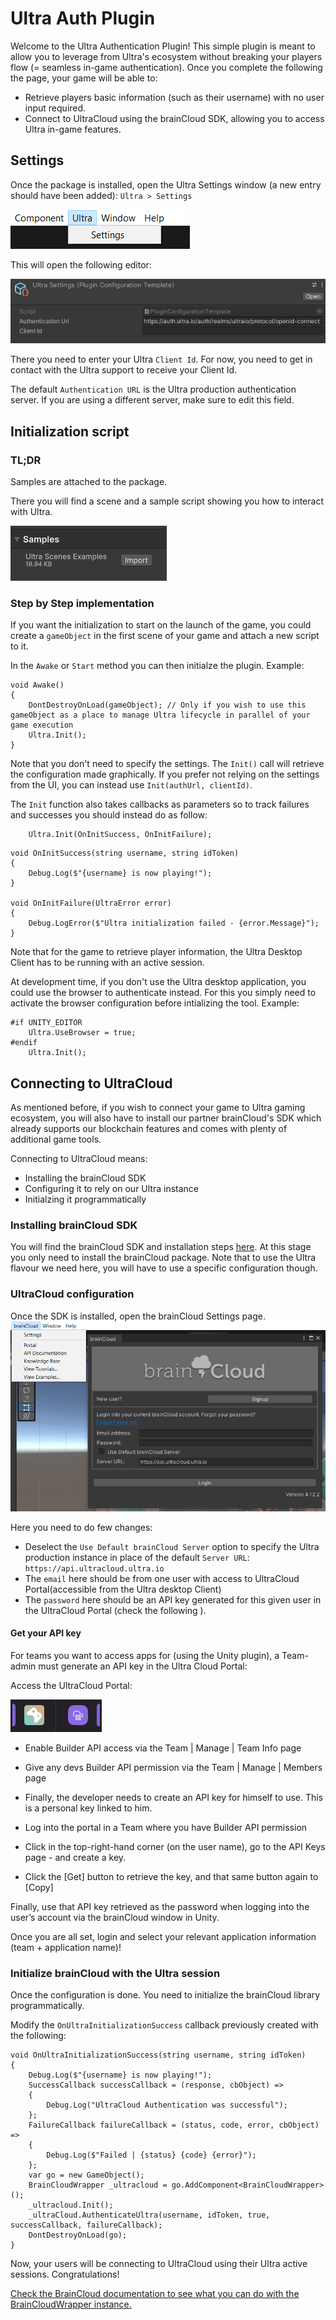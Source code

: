 # Ultra Auth Plugin
Welcome to the Ultra Authentication Plugin! 
This simple plugin is meant to allow you to leverage from Ultra's ecosystem without breaking your players flow (= seamless in-game authentication).
Once you complete the following the page, your game will be able to:

- Retrieve players basic information (such as their username) with no user input required.
- Connect to UltraCloud using the brainCloud SDK, allowing you to access Ultra in-game features.

## Settings
Once the package is installed, open the Ultra Settings window (a new entry should have been added): `Ultra > Settings`

![Ultra Menu](./Images/ultra_menu.png)

This will open the following editor:

![Ultra Settings](./Images/ultra_settings.png)

There you need to enter your Ultra `Client Id`. For now, you need to get in contact with the Ultra support to receive your Client Id.

The default `Authentication URL` is the Ultra production authentication server. If you are using a different server, make sure to edit this field.

## Initialization script

### TL;DR
Samples are attached to the package. 

There you will find a scene and a sample script showing you how to interact with Ultra.

![Ultra Menu](./Images/ultra_samples.png)

### Step by Step implementation

If you want the initialization to start on the launch of the game, you could create a `gameObject` in the first scene of your game and attach a new script to it.

In the `Awake` or `Start` method you can then initialze the plugin. Example:

```
void Awake()
{
    DontDestroyOnLoad(gameObject); // Only if you wish to use this gameObject as a place to manage Ultra lifecycle in parallel of your game execution
    Ultra.Init();
}
```

Note that you don't need to specify the settings. The `Init()` call will retrieve the configuration made graphically. If you prefer not relying on the settings from the UI, you can instead use `Init(authUrl, clientId)`.

The `Init` function also takes callbacks as parameters so to track failures and successes you should instead do as follow:

```
    Ultra.Init(OnInitSuccess, OnInitFailure);
```

```
void OnInitSuccess(string username, string idToken) 
{
    Debug.Log($"{username} is now playing!");
}

void OnInitFailure(UltraError error) 
{
    Debug.LogError($"Ultra initialization failed - {error.Message}");
}
```
Note that for the game to retrieve player information, the Ultra Desktop Client has to be running with an active session.

At development time, if you don't use the Ultra desktop application, you could use the browser to authenticate instead.
For this you simply need to activate the browser configuration before intializing the tool.
Example:
```
#if UNITY_EDITOR
    Ultra.UseBrowser = true;
#endif
    Ultra.Init();
```

## Connecting to UltraCloud

As mentioned before, if you wish to connect your game to Ultra gaming ecosystem, you will also have to install our partner brainCloud's SDK which already supports our blockchain features and comes with plenty of additional game tools.

Connecting to UltraCloud means:
- Installing the brainCloud SDK
- Configuring it to rely on our Ultra instance
- Initialzing it programmatically

### Installing brainCloud SDK
You will find the brainCloud SDK and installation steps [here](https://github.com/getbraincloud/braincloud-csharp).
At this stage you only need to install the brainCloud package.
Note that to use the Ultra flavour we need here, you will have to use a specific configuration though.

### UltraCloud configuration
Once the SDK is installed, open the brainCloud Settings page.
![Ultra Menu](./Images/bc_settings.png)

Here you need to do few changes:
- Deselect the `Use Default brainCloud Server` option to specify the Ultra production instance in place of the default `Server URL`: `https://api.ultracloud.ultra.io`
- The `email` here should be from one user with access to UltraCloud Portal(accessible from the Ultra desktop Client)
- The `password` here should be an API key generated for this given user in the UltraCloud Portal (check the following ).

#### Get your API key
For teams you want to access apps for (using the Unity plugin), a Team-admin must generate an API key in the Ultra Cloud Portal:

Access the UltraCloud Portal:

![Ultra Menu](./Images/ultracloud_app.png)

- Enable Builder API access via the Team | Manage | Team Info page

- Give any devs Builder API permission via the Team | Manage | Members page

- Finally, the developer needs to create an API key for himself to use. This is a personal key linked to him.

- Log into the portal in a Team where you have Builder API permission

- Click in the top-right-hand corner (on the user name), go to the API Keys page - and create a key.

- Click the [Get] button to retrieve the key, and that same button again to [Copy]

Finally, use that API key retrieved as the password when logging into the user’s account via the brainCloud window in Unity.

Once you are all set, login and select your relevant application information (team + application name)!


### Initialize brainCloud with the Ultra session
Once the configuration is done. You need to initialize the brainCloud library programmatically.

Modify the `OnUltraInitializationSuccess` callback previously created with the following:

```
void OnUltraInitializationSuccess(string username, string idToken) 
{
    Debug.Log($"{username} is now playing!");
    SuccessCallback successCallback = (response, cbObject) => 
    { 
        Debug.Log("UltraCloud Authentication was successful");
    };
    FailureCallback failureCallback = (status, code, error, cbObject) => 
    {
        Debug.Log($"Failed | {status} {code} {error}"); 
    };
    var go = new GameObject();
    BrainCloudWrapper _ultracloud = go.AddComponent<BrainCloudWrapper>();
    _ultracloud.Init();
    _ultraCloud.AuthenticateUltra(username, idToken, true, successCallback, failureCallback);
    DontDestroyOnLoad(go);
}
```

Now, your users will be connecting to UltraCloud using their Ultra active sessions. Congratulations!

[Check the BrainCloud documentation to see what you can do with the BrainCloudWrapper instance.](http://getbraincloud.com/apidocs/apiref/#capi)